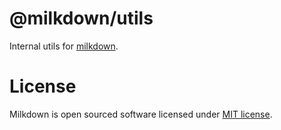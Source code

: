 # @milkdown/utils

Internal utils for [milkdown](https://saul-mirone.github.io/milkdown/).

# License

Milkdown is open sourced software licensed under [MIT license](https://github.com/Saul-Mirone/milkdown/blob/main/LICENSE).
